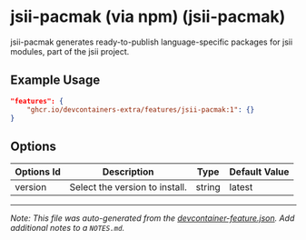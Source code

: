 
# jsii-pacmak (via npm) (jsii-pacmak)

jsii-pacmak generates ready-to-publish language-specific packages for jsii modules, part of the jsii project.

## Example Usage

```json
"features": {
    "ghcr.io/devcontainers-extra/features/jsii-pacmak:1": {}
}
```

## Options

| Options Id | Description | Type | Default Value |
|-----|-----|-----|-----|
| version | Select the version to install. | string | latest |



---

_Note: This file was auto-generated from the [devcontainer-feature.json](devcontainer-feature.json).  Add additional notes to a `NOTES.md`._
